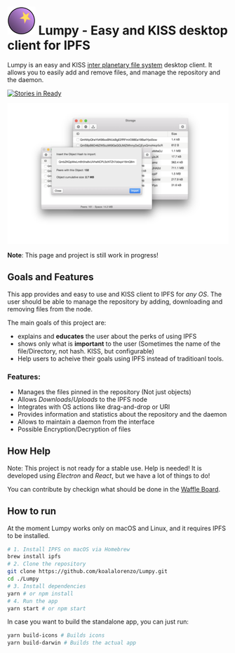 # ![Logo](.readme/logo.png) Lumpy - Easy and KISS desktop client for IPFS
Lumpy is an easy and KISS [inter planetary file system](http://ipfs.io) desktop
client. It allows you to easily add and remove files, and manage the repository
and the daemon.


[![Stories in Ready](https://badge.waffle.io/koalalorenzo/Lumpy.png?label=ready&title=Ready)](https://waffle.io/koalalorenzo/Lumpy)

![Screenshots](.readme/main.png)

**Note**: This page and project is still work in progress!

## Goals and Features
This app provides and easy to use and KISS client to IPFS for _any OS_.
The user should be able to manage the repository by adding, downloading and
removing files from the node.

The main goals of this project are:

* explains and **educates** the user about the perks of using IPFS
* shows only what is **important** to the user (Sometimes the name of the
file/Directory, not hash. KISS, but configurable)
* Help users to acheive their goals using IPFS instead of traditioanl tools.

### Features:

* Manages the files pinned in the repository (Not just objects)
* Allows _Downloads_/_Uploads_ to the IPFS node
* Integrates with OS actions like drag-and-drop or URI
* Provides information and statistics about the repository and the daemon
* Allows to maintain a daemon from the interface
* Possible Encryption/Decryption of files

## How Help

Note: This project is not ready for a stable use. Help is needed!
It is developed using *Electron* and *React*, but we have a lot of things to do!

You can contribute by checkign what should be done in the
[Waffle Board](https://waffle.io/koalalorenzo/Lumpy).

## How to run
At the moment Lumpy works only on macOS and Linux, and it requires IPFS to be
installed.

```bash
# 1. Install IPFS on macOS via Homebrew
brew install ipfs
# 2. Clone the repository
git clone https://github.com/koalalorenzo/Lumpy.git
cd ./Lumpy
# 3. Install dependencies
yarn # or npm install
# 4. Run the app
yarn start # or npm start
```

In case you want to build the standalone app, you can just run:

```bash
yarn build-icons # Builds icons
yarn build-darwin # Builds the actual app
```